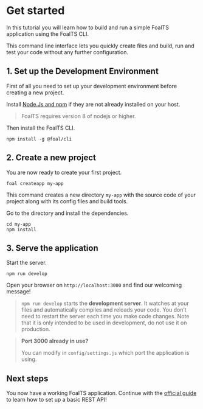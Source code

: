 # Get started

In this tutorial you will learn how to build and run a simple FoalTS application using the FoalTS CLI.

This command line interface lets you quickly create files and build, run and test your code without any further configuration.

## 1. Set up the Development Environment

First of all you need to set up your development environment before creating a new project.

Install [Node.Js and npm](https://nodejs.org/en/download/) if they are not already installed on your host.

> FoalTS requires version 8 of nodejs or higher.

Then install the FoalTS CLI.

```shell
npm install -g @foal/cli
```

## 2. Create a new project

You are now ready to create your first project.

```shell
foal createapp my-app
```

This command creates a new directory `my-app` with the source code of your project along with its config files and build tools.

Go to the directory and install the dependencies.

```shell
cd my-app
npm install
```

## 3. Serve the application

Start the server.

```shell
npm run develop
```

Open your browser on `http://localhost:3000` and find our welcoming message!

> `npm run develop` starts the **development server**. It watches at your files and automatically compiles and reloads your code. You don’t need to restart the server each time you make code changes. Note that it is only intended to be used in development, do not use it on production.

> **Port 3000 already in use?**
>
> You can modify in `config/settings.js` which port the application is using.

## Next steps

You now have a working FoalTS application. Continue with the [official guide](./guide/1-introduction.md) to learn how to set up a basic REST API!